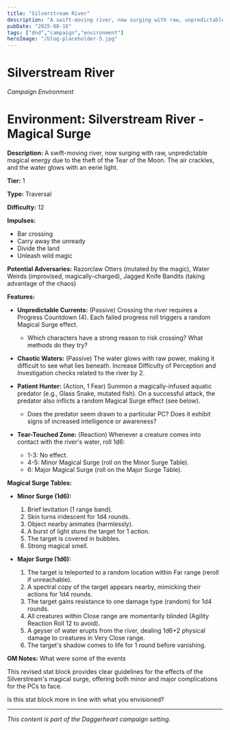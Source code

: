 ```yaml
---
title: "Silverstream River"
description: "A swift-moving river, now surging with raw, unpredictable magical energy due to the theft of the Tear of the Moon."
pubDate: "2025-08-16"
tags: ["dnd","campaign","environment"]
heroImage: "/blog-placeholder-5.jpg"
---
```



# Silverstream River
*Campaign Environment*

# Environment: Silverstream River - Magical Surge

**Description:** A swift-moving river, now surging with raw, unpredictable magical energy due to the theft of the Tear of the Moon. The air crackles, and the water glows with an eerie light.

**Tier:** 1

**Type:** Traversal

**Difficulty:** 12

**Impulses:**

*   Bar crossing
*   Carry away the unready
*   Divide the land
*   Unleash wild magic

**Potential Adversaries:** Razorclaw Otters (mutated by the magic), Water Weirds (improvised, magically-charged), Jagged Knife Bandits (taking advantage of the chaos)

**Features:**

*   **Unpredictable Currents:** (Passive) Crossing the river requires a Progress Countdown (4). Each failed progress roll triggers a random Magical Surge effect.
    * Which characters have a strong reason to risk crossing? What methods do they try?

*   **Chaotic Waters:** (Passive) The water glows with raw power, making it difficult to see what lies beneath. Increase Difficulty of Perception and Investigation checks related to the river by 2.

*   **Patient Hunter:** (Action, 1 Fear) Summon a magically-infused aquatic predator (e.g., Glass Snake, mutated fish). On a successful attack, the predator also inflicts a random Magical Surge effect (see below).
    * Does the predator seem drawn to a particular PC? Does it exhibit signs of increased intelligence or awareness?

*   **Tear-Touched Zone:** (Reaction) Whenever a creature comes into contact with the river's water, roll 1d6:
    *   1-3: No effect.
    *   4-5: Minor Magical Surge (roll on the Minor Surge Table).
    *   6: Major Magical Surge (roll on the Major Surge Table).

**Magical Surge Tables:**

*   **Minor Surge (1d6):**
    1.  Brief levitation (1 range band).
    2.  Skin turns iridescent for 1d4 rounds.
    3.  Object nearby animates (harmlessly).
    4.  A burst of light stuns the target for 1 action.
    5.  The target is covered in bubbles.
    6.  Strong magical smell.

*   **Major Surge (1d6):**
    1.  The target is teleported to a random location within Far range (reroll if unreachable).
    2.  A spectral copy of the target appears nearby, mimicking their actions for 1d4 rounds.
    3.  The target gains resistance to one damage type (random) for 1d4 rounds.
    4.  All creatures within Close range are momentarily blinded (Agility Reaction Roll 12 to avoid).
    5.  A geyser of water erupts from the river, dealing 1d6+2 physical damage to creatures in Very Close range.
    6.  The target's shadow comes to life for 1 round before vanishing.

**GM Notes:**
What were some of the events

This revised stat block provides clear guidelines for the effects of the Silverstream's magical surge, offering both minor and major complications for the PCs to face.

Is this stat block more in line with what you envisioned?

---

*This content is part of the Daggerheart campaign setting.*